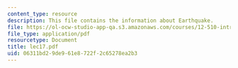 ```yaml
---
content_type: resource
description: This file contains the information about Earthquake.
file: https://ol-ocw-studio-app-qa.s3.amazonaws.com/courses/12-510-introduction-to-seismology-spring-2010/06311bd29de961e8722f2c65278ea2b3_lec17.pdf
file_type: application/pdf
resourcetype: Document
title: lec17.pdf
uid: 06311bd2-9de9-61e8-722f-2c65278ea2b3
---
```

